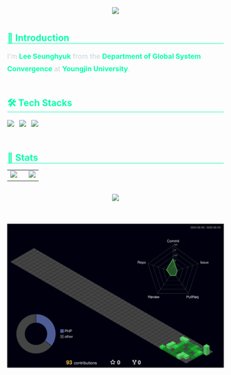 <!-- 🟩 헤더 배너 -->
<div align="center" style="margin-bottom: 40px;">
  <img src="https://capsule-render.vercel.app/api?type=transparent&color=auto&height=240&text=SeungHyeok's%20GitHub&animation=blink&fontColor=00ffaa&fontSize=60" />
</div>

<!-- 🟩 소개 -->
<div style="text-align: left; margin-bottom: 50px;">
  <h2 style="border-bottom: 1px solid #00ffaa; color: #00ffaa; margin-bottom: 15px;"> 📌 Introduction </h2>  
  <div style="font-size: 16px; line-height: 1.8; color: #c9d1d9;">
    I'm <strong style="color: #00ffaa;">Lee Seunghyuk</strong> from the  
    <strong style="color: #00ffaa;">Department of Global System Convergence</strong>  
    at <strong style="color: #00ffaa;">Youngjin University</strong>.
  </div>
</div>

<!-- 🛠️ 기술 스택 -->
<div style="text-align: left; margin-bottom: 50px;">
  <h2 style="border-bottom: 1px solid #00ffaa; color: #00ffaa; margin-bottom: 15px;"> 🛠️ Tech Stacks </h2> 
  <div style="text-align: left; line-height: 2;">
    <img src="https://img.shields.io/badge/HTML5-E34F26?style=for-the-badge&logo=HTML5&logoColor=white" style="margin-right: 8px;">
    <img src="https://img.shields.io/badge/Python-3776AB?style=for-the-badge&logo=Python&logoColor=white" style="margin-right: 8px;">
    <img src="https://img.shields.io/badge/MySQL-4479A1?style=for-the-badge&logo=MySQL&logoColor=white">
  </div>
</div>

<!-- 🏅 GitHub 통계 -->
<div style="text-align: left; margin-bottom: 50px;">
  <h2 style="border-bottom: 1px solid #00ffaa; color: #00ffaa; margin-bottom: 15px;"> 🏅 Stats </h2> 

  <div align="center" style="margin-bottom: 30px;">
    <table>
      <tr>
        <td style="padding-right: 20px;">
          <img src="https://github-readme-stats.vercel.app/api?username=HSeung03&show_icons=true&bg_color=0d1117&title_color=00ffbb&text_color=00ffaa&icon_color=66ffcc" />
        </td>
        <td>
          <img src="https://github-readme-stats.vercel.app/api/top-langs/?username=HSeung03&layout=compact&bg_color=0d1117&title_color=00ffbb&text_color=00ffaa&icon_color=66ffcc" />
        </td>
      </tr>
    </table>
  </div>

  <div align="center" style="margin-bottom: 50px;">
    <img src="https://git-hub-streak-stats.vercel.app/?user=HSeung03&theme=default&background=0D1117&ring=00ffaa&fire=00ffaa&currStreakNum=00ffaa&sideNums=00ffaa&currStreakLabel=00ffaa&sideLabels=00ffaa&dates=00ffaa" />
  </div>
</div>

<!-- 🧱 3D 잔디 SVG -->
<div align="center" style="margin-top: 30px;">
  <img src="https://raw.githubusercontent.com/HSeung03/HSeung03/main/profile-3d-contrib/profile-night-green.svg" />
</div>


